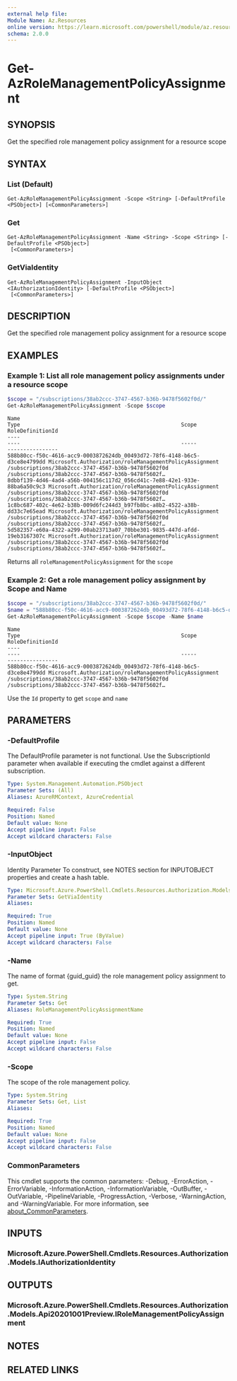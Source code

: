 ```yaml
---
external help file:
Module Name: Az.Resources
online version: https://learn.microsoft.com/powershell/module/az.resources/get-azrolemanagementpolicyassignment
schema: 2.0.0
---
```


# Get-AzRoleManagementPolicyAssignment

## SYNOPSIS
Get the specified role management policy assignment for a resource scope

## SYNTAX

### List (Default)
```
Get-AzRoleManagementPolicyAssignment -Scope <String> [-DefaultProfile <PSObject>] [<CommonParameters>]
```

### Get
```
Get-AzRoleManagementPolicyAssignment -Name <String> -Scope <String> [-DefaultProfile <PSObject>]
 [<CommonParameters>]
```

### GetViaIdentity
```
Get-AzRoleManagementPolicyAssignment -InputObject <IAuthorizationIdentity> [-DefaultProfile <PSObject>]
 [<CommonParameters>]
```

## DESCRIPTION
Get the specified role management policy assignment for a resource scope

## EXAMPLES

### Example 1: List all role management policy assignments under a resource scope
```powershell
$scope = "/subscriptions/38ab2ccc-3747-4567-b36b-9478f5602f0d/"
Get-AzRoleManagementPolicyAssignment -Scope $scope
```

```output
Name                                                                      Type                                                   Scope                                               RoleDefinitionId
----                                                                      ----                                                   -----                                               ----------------
588b80cc-f50c-4616-acc9-0003872624db_00493d72-78f6-4148-b6c5-d3ce8e4799dd Microsoft.Authorization/roleManagementPolicyAssignment /subscriptions/38ab2ccc-3747-4567-b36b-9478f5602f0d /subscriptions/38ab2ccc-3747-4567-b36b-9478f5602f… 
8dbbf139-4d46-4ad4-a56b-004156c117d2_056cd41c-7e88-42e1-933e-88ba6a50c9c3 Microsoft.Authorization/roleManagementPolicyAssignment /subscriptions/38ab2ccc-3747-4567-b36b-9478f5602f0d /subscriptions/38ab2ccc-3747-4567-b36b-9478f5602f… 
1c8bc687-402c-4e62-b38b-009d6fc244d3_b97fb8bc-a8b2-4522-a38b-dd33c7e65ead Microsoft.Authorization/roleManagementPolicyAssignment /subscriptions/38ab2ccc-3747-4567-b36b-9478f5602f0d /subscriptions/38ab2ccc-3747-4567-b36b-9478f5602f… 
5d582357-e60a-4322-a299-00ab23713a07_70bbe301-9835-447d-afdd-19eb3167307c Microsoft.Authorization/roleManagementPolicyAssignment /subscriptions/38ab2ccc-3747-4567-b36b-9478f5602f0d /subscriptions/38ab2ccc-3747-4567-b36b-9478f5602f… 
```

Returns all `roleManagementPolicyAssignment` for the `scope`

### Example 2: Get a role management policy assignment by Scope and Name
```powershell
$scope = "/subscriptions/38ab2ccc-3747-4567-b36b-9478f5602f0d/"
$name = "588b80cc-f50c-4616-acc9-0003872624db_00493d72-78f6-4148-b6c5-d3ce8e4799dd"
Get-AzRoleManagementPolicyAssignment -Scope $scope -Name $name
```

```output
Name                                                                      Type                                                   Scope                                               RoleDefinitionId
----                                                                      ----                                                   -----                                               ----------------
588b80cc-f50c-4616-acc9-0003872624db_00493d72-78f6-4148-b6c5-d3ce8e4799dd Microsoft.Authorization/roleManagementPolicyAssignment /subscriptions/38ab2ccc-3747-4567-b36b-9478f5602f0d /subscriptions/38ab2ccc-3747-4567-b36b-9478f5602f…
```

Use the `Id` property to get `scope` and `name`

## PARAMETERS

### -DefaultProfile
The DefaultProfile parameter is not functional.
Use the SubscriptionId parameter when available if executing the cmdlet against a different subscription.

```yaml
Type: System.Management.Automation.PSObject
Parameter Sets: (All)
Aliases: AzureRMContext, AzureCredential

Required: False
Position: Named
Default value: None
Accept pipeline input: False
Accept wildcard characters: False
```

### -InputObject
Identity Parameter
To construct, see NOTES section for INPUTOBJECT properties and create a hash table.

```yaml
Type: Microsoft.Azure.PowerShell.Cmdlets.Resources.Authorization.Models.IAuthorizationIdentity
Parameter Sets: GetViaIdentity
Aliases:

Required: True
Position: Named
Default value: None
Accept pipeline input: True (ByValue)
Accept wildcard characters: False
```

### -Name
The name of format {guid_guid} the role management policy assignment to get.

```yaml
Type: System.String
Parameter Sets: Get
Aliases: RoleManagementPolicyAssignmentName

Required: True
Position: Named
Default value: None
Accept pipeline input: False
Accept wildcard characters: False
```

### -Scope
The scope of the role management policy.

```yaml
Type: System.String
Parameter Sets: Get, List
Aliases:

Required: True
Position: Named
Default value: None
Accept pipeline input: False
Accept wildcard characters: False
```

### CommonParameters
This cmdlet supports the common parameters: -Debug, -ErrorAction, -ErrorVariable, -InformationAction, -InformationVariable, -OutBuffer, -OutVariable, -PipelineVariable, -ProgressAction, -Verbose, -WarningAction, and -WarningVariable. For more information, see [about_CommonParameters](http://go.microsoft.com/fwlink/?LinkID=113216).

## INPUTS

### Microsoft.Azure.PowerShell.Cmdlets.Resources.Authorization.Models.IAuthorizationIdentity

## OUTPUTS

### Microsoft.Azure.PowerShell.Cmdlets.Resources.Authorization.Models.Api20201001Preview.IRoleManagementPolicyAssignment

## NOTES

## RELATED LINKS

